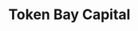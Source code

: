 ---
layout: firm_page
title: "Token Bay Capital"
id: "tokenbaycapital.com"
permalink: "/tokenbaycapitaltokenbaycapital.com/"
website: "https://tokenbaycapital.com"
offices: "Hong Kong (Hong Kong), Abu Dhabi (United Arab Emirates)"
investment_stages: "Pre-Seed, Seed, Series A"
portfolio_companies: "Soter Insure, Nodepay, MANTRA DAO, Taiko Labs, Moongate, Beoble, Rainmaker Games, dWallet Labs"
portfolio_link: "https://tokenbaycapital.com/portfolio/"
investment_markets: "Infrastructure, Financial Services, Metaverse & NFTs, Decentralized Finance (DeFi), Decentralized Social (DeSo)"
founded_year: "2021"
description: "Token Bay Capital is an early-stage venture fund."
linkedin: "https://www.linkedin.com/company/tokenbaycapital/"
twitter: "https://twitter.com/tokenbaycapital"
instagram: "https://www.instagram.com/tokenbaycapital/"
team_page: "https://tokenbaycapital.com/our-team/"
investor_type: "Venture Capital"
crunchbase: "https://www.crunchbase.com/organization/token-bay-capital"
pitchbook: ""

# SEO Optimization
meta_title: "Token Bay Capital - VC Firm - projectstartups.com"
meta_description: "Token Bay Capital, Token Bay Capital is an early-stage venture fund...."
meta_keywords: "Token Bay Capital, Infrastructure, Financial Services, Metaverse & NFTs, Decentralized Finance (DeFi), Decentralized Social (DeSo), VC firm, venture capital, startup investor, projectstartups.com"
canonical_url: "https://vc.projectstartups.com/tokenbaycapitaltokenbaycapital.com/"
---